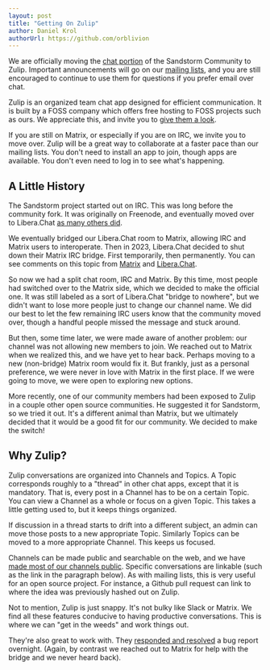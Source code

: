 ```yaml
---
layout: post
title: "Getting On Zulip"
author: Daniel Krol
authorUrl: https://github.com/orblivion
---
```


We are officially moving the [chat portion](https://sandstorm.zulipchat.com) of the Sandstorm Community to Zulip. Important announcements will go on our [mailing lists](https://groups.io/g/sandstorm-user-group), and you are still encouraged to continue to use them for questions if you prefer email over chat.

Zulip is an organized team chat app designed for efficient communication. It is built by a FOSS company which offers free hosting to FOSS projects such as ours. We appreciate this, and invite you to [give them a look](https://zulip.com/).

If you are still on Matrix, or especially if you are on IRC, we invite you to move over. Zulip will be a great way to collaborate at a faster pace than our mailing lists. You don't need to install an app to join, though apps are available. You don't even need to log in to see what's happening.

A Little History
----------------

The Sandstorm project started out on IRC. This was long before the community fork. It was originally on Freenode, and eventually moved over to Libera.Chat [as many others did](https://en.wikipedia.org/wiki/Libera_Chat).

We eventually bridged our Libera.Chat room to Matrix, allowing IRC and Matrix users to interoperate. Then in 2023, Libera.Chat decided to shut down their Matrix IRC bridge. First temporarily, then permanently. You can see comments on this topic from [Matrix](https://matrix.org/blog/2024/07/deportalling-libera-chat/) and [Libera.Chat](https://libera.chat/news/matrix-bridge-disabled-retrospective).

So now we had a split chat room, IRC and Matrix. By this time, most people had switched over to the Matrix side, which we decided to make the official one. It was still labeled as a sort of Libera.Chat "bridge to nowhere", but we didn't want to lose more people just to change our channel name. We did our best to let the few remaining IRC users know that the community moved over, though a handful people missed the message and stuck around.

But then, some time later, we were made aware of another problem: our channel was not allowing new members to join. We reached out to Matrix when we realized this, and we have yet to hear back. Perhaps moving to a new (non-bridge) Matrix room would fix it. But frankly, just as a personal preference, we were never in love with Matrix in the first place. If we were going to move, we were open to exploring new options.

More recently, one of our community members had been exposed to Zulip in a couple other open source communities. He suggested it for Sandstorm, so we tried it out. It's a different animal than Matrix, but we ultimately decided that it would be a good fit for our community. We decided to make the switch!

Why Zulip?
----------

Zulip conversations are organized into Channels and Topics. A Topic corresponds roughly to a "thread" in other chat apps, except that it is mandatory. That is, every post in a Channel has to be on a certain Topic. You can view a Channel as a whole or focus on a given Topic. This takes a little getting used to, but it keeps things organized.

If discussion in a thread starts to drift into a different subject, an admin can move those posts to a new appropriate Topic. Similarly Topics can be moved to a more appropriate Channel. This keeps us focused.

Channels can be made public and searchable on the web, and we have [made most of our channels public](https://sandstorm.zulipchat.com). Specific conversations are linkable (such as the link in the paragraph below). As with mailing lists, this is very useful for an open source project. For instance, a Github pull request can link to where the idea was previously hashed out on Zulip.

Not to mention, Zulip is just snappy. It's not bulky like Slack or Matrix. We find all these features conducive to having productive conversations. This is where we can "get in the weeds" and work things out.

They're also great to work with. They [responded and resolved](https://chat.zulip.org/#narrow/channel/387-zulip-cloud/topic/Turning.20off.20.22Invitations.20are.20required.2E.2E.2E.22.20on.20Standard.20plan) a bug report overnight. (Again, by contrast we reached out to Matrix for help with the bridge and we never heard back).
